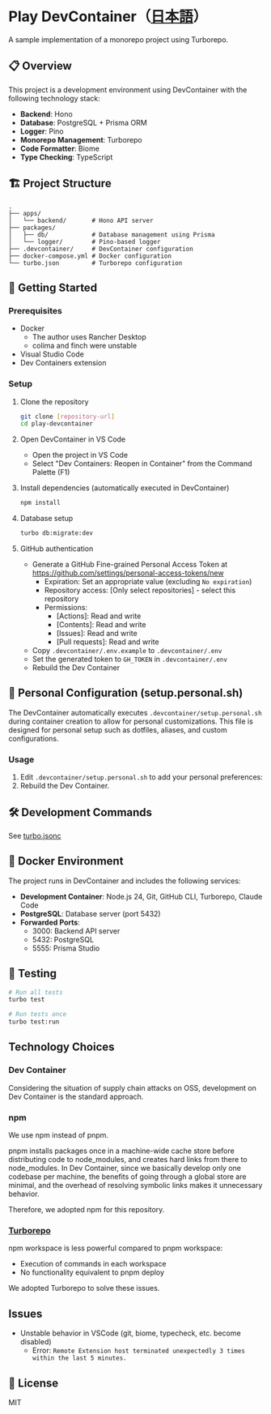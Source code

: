 # Play DevContainer（[日本語](./README.ja.md)）

A sample implementation of a monorepo project using Turborepo.

## 📋 Overview

This project is a development environment using DevContainer with the following technology stack:

- **Backend**: Hono
- **Database**: PostgreSQL + Prisma ORM
- **Logger**: Pino
- **Monorepo Management**: Turborepo
- **Code Formatter**: Biome
- **Type Checking**: TypeScript

## 🏗️ Project Structure

```
.
├── apps/
│   └── backend/       # Hono API server
├── packages/
│   ├── db/            # Database management using Prisma
│   └── logger/        # Pino-based logger
├── .devcontainer/     # DevContainer configuration
├── docker-compose.yml # Docker configuration
└── turbo.json         # Turborepo configuration
```

## 🚀 Getting Started

### Prerequisites

- Docker
  - The author uses Rancher Desktop
  - colima and finch were unstable
- Visual Studio Code
- Dev Containers extension

### Setup

1. Clone the repository
   ```bash
   git clone [repository-url]
   cd play-devcontainer
   ```

2. Open DevContainer in VS Code
   - Open the project in VS Code
   - Select "Dev Containers: Reopen in Container" from the Command Palette (F1)

3. Install dependencies (automatically executed in DevContainer)
   ```bash
   npm install
   ```

4. Database setup
   ```bash
   turbo db:migrate:dev
   ```

5. GitHub authentication
   - Generate a GitHub Fine-grained Personal Access Token at https://github.com/settings/personal-access-tokens/new
     - Expiration: Set an appropriate value (excluding `No expiration`)
     - Repository access: [Only select repositories] - select this repository
     - Permissions:
       - [Actions]: Read and write
       - [Contents]: Read and write
       - [Issues]: Read and write
       - [Pull requests]: Read and write
   - Copy `.devcontainer/.env.example` to `.devcontainer/.env`
   - Set the generated token to `GH_TOKEN` in `.devcontainer/.env`
   - Rebuild the Dev Container

## 🔧 Personal Configuration (setup.personal.sh)

The DevContainer automatically executes `.devcontainer/setup.personal.sh` during container creation to allow for personal customizations.
This file is designed for personal setup such as dotfiles, aliases, and custom configurations.

### Usage

1. Edit `.devcontainer/setup.personal.sh` to add your personal preferences:
2. Rebuild the Dev Container.

## 🛠️ Development Commands

See [turbo.jsonc](./turbo.jsonc)

## 🐳 Docker Environment

The project runs in DevContainer and includes the following services:

- **Development Container**: Node.js 24, Git, GitHub CLI, Turborepo, Claude Code
- **PostgreSQL**: Database server (port 5432)
- **Forwarded Ports**:
  - 3000: Backend API server
  - 5432: PostgreSQL
  - 5555: Prisma Studio

## 🧪 Testing

```bash
# Run all tests
turbo test

# Run tests once
turbo test:run
```

## Technology Choices

### Dev Container

Considering the situation of supply chain attacks on OSS, development on Dev Container is the standard approach.

### npm
We use npm instead of pnpm.

pnpm installs packages once in a machine-wide cache store before distributing code to node_modules, and creates hard links from there to node_modules.
In Dev Container, since we basically develop only one codebase per machine, the benefits of going through a global store are minimal, and the overhead of resolving symbolic links makes it unnecessary behavior.

Therefore, we adopted npm for this repository.

### [Turborepo](https://turborepo.com/)
npm workspace is less powerful compared to pnpm workspace:
- Execution of commands in each workspace
- No functionality equivalent to pnpm deploy

We adopted Turborepo to solve these issues.

## Issues
- Unstable behavior in VSCode (git, biome, typecheck, etc. become disabled)
  - Error: `Remote Extension host terminated unexpectedly 3 times within the last 5 minutes.`

## 📄 License

MIT
